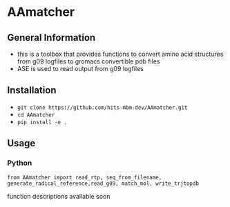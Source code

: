 # AAmatcher

## General Information
- this is a toolbox that provides functions to convert amino acid structures from g09 logfiles to gromacs convertible pdb files
- ASE is used to read output from g09 logfiles

## Installation
- `git clone https://github.com/hits-mbm-dev/AAmatcher.git`
- `cd AAmatcher`
- `pip install -e .`

## Usage

### Python
```
from AAmatcher import read_rtp, seq_from_filename, generate_radical_reference,read_g09, match_mol, write_trjtopdb
```

function descriptions available soon
